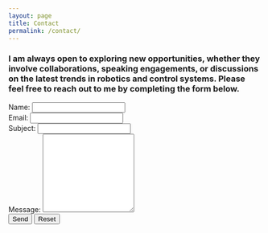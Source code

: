 ```yaml
---
layout: page
title: Contact
permalink: /contact/
---
```


<h3>I am always open to exploring new opportunities, whether they involve collaborations, speaking engagements, or discussions on the latest trends in robotics and control systems. Please feel free to reach out to me by completing the form below.</h3>
<form action="https://formspree.io/f/movaqblp" method="POST" class="contact-form">
  <div class="form-group">
    <label for="name">Name:</label>
    <input type="text" id="name" name="name" required>
  </div>
  <div class="form-group">
    <label for="email">Email:</label>
    <input type="email" id="email" name="email" required>
  </div>
  <div class="form-group">
    <label for="subject">Subject:</label>
    <input type="text" id="subject" name="subject" required>
  </div>
  <div class="form-group">
    <label for="message">Message:</label>
    <textarea id="message" name="message" rows="10" required></textarea>
  </div>
  <div class="form-actions">
    <button type="submit" class="btn btn-primary">Send</button>
    <button type="reset" class="btn btn-secondary">Reset</button>
  </div>
</form>
